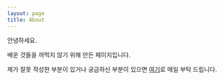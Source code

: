 ```yaml
---
layout: page
title: About
---
```


안녕하세요.

배운 것들을 까먹지 않기 위해 만든 페이지입니다.

제가 잘못 작성한 부분이 있거나 궁금하신 부분이 있으면 <a href="mailto:jueonpk@gmail.com">여기</a>로 메일 부탁 드립니다.
